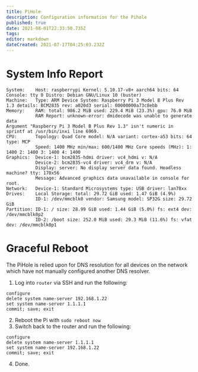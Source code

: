 ```yaml
---
title: PiHole
description: Configuration information for the Pihole
published: true
date: 2021-08-01T22:33:50.735Z
tags: 
editor: markdown
dateCreated: 2021-07-17T04:25:03.232Z
---
```


# System Info Report
```
System:    Host: raspberrypi Kernel: 5.10.17-v8+ aarch64 bits: 64 Console: tty 0 Distro: Debian GNU/Linux 10 (buster) 
Machine:   Type: ARM Device System: Raspberry Pi 3 Model B Plus Rev 1.3 details: BCM2835 rev: a020d3 serial: 00000000a73c8ebb 
Memory:    RAM: total: 986.2 MiB used: 229.4 MiB (23.3%) gpu: 76.0 MiB 
           RAM Report: unknown-error: dmidecode was unable to generate data 
Argument "Raspberry Pi 3 Model B Plus Rev 1.3" isn't numeric in sprintf at /usr/bin/inxi line 6969.
CPU:       Topology: Quad Core model: N/A variant: cortex-a53 bits: 64 type: MCP 
           Speed: 1400 MHz min/max: 600/1400 MHz Core speeds (MHz): 1: 1400 2: 1400 3: 1400 4: 1400 
Graphics:  Device-1: bcm2835-hdmi driver: vc4_hdmi v: N/A 
           Device-2: bcm2835-vc4 driver: vc4_drm v: N/A 
           Display: server: No display server data found. Headless machine? tty: 170x56 
           Message: Advanced graphics data unavailable in console for root. 
Network:   Device-1: Standard Microsystems type: USB driver: lan78xx 
Drives:    Local Storage: total: 29.72 GiB used: 1.47 GiB (4.9%) 
           ID-1: /dev/mmcblk0 vendor: Samsung model: SP32G size: 29.72 GiB 
Partition: ID-1: / size: 28.99 GiB used: 1.44 GiB (5.0%) fs: ext4 dev: /dev/mmcblk0p2 
           ID-2: /boot size: 252.0 MiB used: 29.3 MiB (11.6%) fs: vfat dev: /dev/mmcblk0p1 
```

# Graceful Reboot
The PiHole is relied upon for DNS resolution for all devices on the network which have not manually configured another DNS resolver.
1. Log into `router` via SSH and run the following:
```
configure
delete system name-server 192.168.1.22
set system name-server 1.1.1.1
commit; save; exit
```
2. Reboot the Pi with `sudo reboot now`
3. Switch back to the router and run the following:
```
configure 
delete system name-server 1.1.1.1
set system name-server 192.168.1.22
commit; save; exit
```
4. Done.